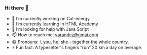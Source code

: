 ### Hi there 👋

<!--
**varAndez/varandez** is a ✨ _special_ ✨ repository because its `README.md` (this file) appears on your GitHub profile.-->

<!-- Here are some ideas to get you started: -->

- 🔭 I’m currently working on Cat-energy
- 🌱 I’m currently learning in HTML Academy
- 🤔 I’m looking for help with Java Script
- 📫 How to reach me: varandez@gmai.com
- 😄 Pronouns: I, you, he, she - together the whole country.
- ⚡ Fun fact: A typesetter's fingers “run” 20 km a day on average.

<!-- - 👯 I’m looking to collaborate on ... -->
<!-- - - 💬 Ask me about ... -->
